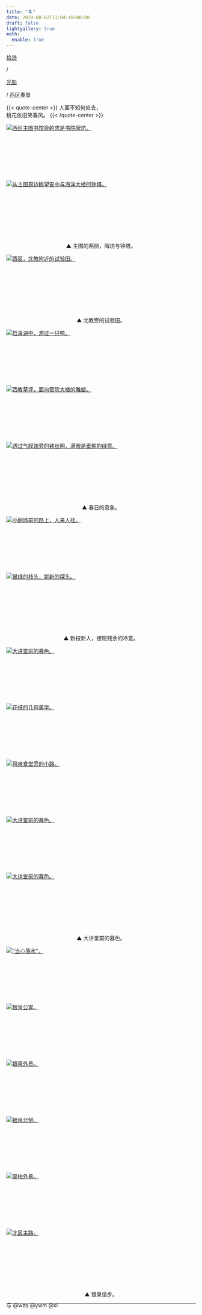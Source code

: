 ```yaml
---
title: "🏝️"
date: 2019-08-02T11:04:49+08:00
draft: false
lightgallery: true
math:
  enable: true
---
```


<div class="nav-tab">
  <a href="../../../cages"><p class="not">拾迹</p></a><p class="not">/</p>
  <a href="../"><p class="not">光影</p></a>
  <p class="now">/&nbsp;西区春景</p>
</div>

{{< quote-center >}}
人面不知何处去，<br>
桃花依旧笑春风。
{{< /quote-center >}}

<div class="group-picture">
  <div class="group-picture-cover">
    <a class="lightgallery" href="https://z1.ax1x.com/2023/11/10/pi3oeIJ.jpg" title="西区主图书馆旁的求是书院牌坊。" data-thumbnail="https://z1.ax1x.com/2023/11/10/pi3oeIJ.jpg">
    <img loading="lazy" src="https://z1.ax1x.com/2023/11/10/pi3oeIJ.jpg" sizes="auto" alt="西区主图书馆旁的求是书院牌坊。"></a>
  </div>
  <div class="group-picture-cover">
    <a class="lightgallery" href="https://z1.ax1x.com/2023/11/10/pi3oZa4.jpg" title="从主图周边眺望安中与海洋大楼的钟塔。" data-thumbnail="https://z1.ax1x.com/2023/11/10/pi3oZa4.jpg">
    <img loading="lazy" src="https://z1.ax1x.com/2023/11/10/pi3oZa4.jpg" sizes="auto" alt="从主图周边眺望安中与海洋大楼的钟塔。"></a>
  </div>
</div>

<p class="img-desc" style="text-align: center">▲ 主图的两侧，牌坊与钟塔。</p>

<div class="group-picture">
  <div class="group1-picture-cover">
    <a class="lightgallery" href="https://z1.ax1x.com/2023/11/10/pi3oFMV.jpg" title="西区，北教附近的试验田。" data-thumbnail="https://z1.ax1x.com/2023/11/10/pi3oFMV.jpg">
    <img loading="lazy" src="https://z1.ax1x.com/2023/11/10/pi3oFMV.jpg" sizes="auto" alt="西区，北教附近的试验田。"></a>
  </div>
</div>

<p class="img-desc" style="text-align: center">▲ 北教旁的试验田。</p>

<div class="group-picture">
  <div class="group3-picture-cover">
    <a class="lightgallery" href="https://z1.ax1x.com/2023/11/10/pi3oPx0.jpg" title="启真湖中，游过一只鸭。" data-thumbnail="https://z1.ax1x.com/2023/11/10/pi3oPx0.jpg">
    <img loading="lazy" src="https://z1.ax1x.com/2023/11/10/pi3oPx0.jpg" sizes="auto" alt="启真湖中，游过一只鸭。"></a>
  </div>
  <div class="group3-picture-cover">
    <a class="lightgallery" href="https://z1.ax1x.com/2023/11/10/pi3oC2q.jpg" title="西教草坪，面向管院大楼的雕塑。" data-thumbnail="https://z1.ax1x.com/2023/11/10/pi3oC2q.jpg">
    <img loading="lazy" src="https://z1.ax1x.com/2023/11/10/pi3oC2q.jpg" sizes="auto" alt="西教草坪，面向管院大楼的雕塑。"></a>
  </div>
  <div class="group3-picture-cover">
    <a class="lightgallery" href="https://z1.ax1x.com/2023/11/10/pi3oVZF.jpg" title="透过气膜馆旁的铁丝网，满眼是垂柳的绿意。" data-thumbnail="https://z1.ax1x.com/2023/11/10/pi3oVZF.jpg">
    <img loading="lazy" src="https://z1.ax1x.com/2023/11/10/pi3oVZF.jpg" sizes="auto" alt="透过气膜馆旁的铁丝网，满眼是垂柳的绿意。"></a>
  </div>
</div>

<p class="img-desc" style="text-align: center">▲ 春日的意象。</p>

<div class="group-picture">
  <div class="group-picture-cover">
    <a class="lightgallery" href="https://z1.ax1x.com/2023/11/10/pi3okrT.jpg" title="小剧场前的路上，人来人往。" data-thumbnail="https://z1.ax1x.com/2023/11/10/pi3okrT.jpg">
    <img loading="lazy" src="https://z1.ax1x.com/2023/11/10/pi3okrT.jpg" sizes="auto" alt="小剧场前的路上，人来人往。"></a>
  </div>
  <div class="group-picture-cover">
    <a class="lightgallery" href="https://z1.ax1x.com/2023/11/10/pi3oAqU.jpg" title="冒绿的枝头，崭新的探头。" data-thumbnail="https://z1.ax1x.com/2023/11/10/pi3oAqU.jpg">
    <img loading="lazy" src="https://z1.ax1x.com/2023/11/10/pi3oAqU.jpg" sizes="auto" alt="冒绿的枝头，崭新的探头。"></a>
  </div>
</div>

<p class="img-desc" style="text-align: center">▲ 新枝新人，接班残余的冷意。</p>

<div class="group-picture">
  <div class="group3-picture-cover">
    <a class="lightgallery" href="https://pic.imgdb.cn/item/654e2ef3c458853aef8df312.webp" title="大讲堂前的暮色。" data-thumbnail="https://pic.imgdb.cn/item/654e2ef3c458853aef8df312.webp">
    <img loading="lazy" src="https://pic.imgdb.cn/item/654e2ef3c458853aef8df312.webp" sizes="auto" alt="大讲堂前的暮色。"></a>
  </div>
  <div class="group3-picture-cover">
    <a class="lightgallery" href="https://pic.imgdb.cn/item/654e2ef4c458853aef8dfabd.webp" title="花枝的几何美学。" data-thumbnail="https://pic.imgdb.cn/item/654e2ef4c458853aef8dfabd.webp">
    <img loading="lazy" src="https://pic.imgdb.cn/item/654e2ef4c458853aef8dfabd.webp" sizes="auto" alt="花枝的几何美学。"></a>
  </div>
  <div class="group3-picture-cover">
    <a class="lightgallery" href="https://pic.imgdb.cn/item/654e2effc458853aef8e2f1f.webp" title="风味食堂旁的小路。" data-thumbnail="https://pic.imgdb.cn/item/654e2effc458853aef8e2f1f.webp">
    <img loading="lazy" src="https://pic.imgdb.cn/item/654e2effc458853aef8e2f1f.webp" sizes="auto" alt="风味食堂旁的小路。"></a>
  </div>
</div>

<div class="group-picture">
  <div class="group-picture-cover">
    <a class="lightgallery" href="https://pic.imgdb.cn/item/654e2f02c458853aef8e39c0.webp" title="大讲堂前的暮色。" data-thumbnail="https://pic.imgdb.cn/item/654e2f02c458853aef8e39c0.webp">
    <img loading="lazy" src="https://pic.imgdb.cn/item/654e2f02c458853aef8e39c0.webp" sizes="auto" alt="大讲堂前的暮色。"></a>
  </div>
  <div class="group-picture-cover">
    <a class="lightgallery" href="https://pic.imgdb.cn/item/654e2f05c458853aef8e47f7.webp" title="大讲堂前的暮色。" data-thumbnail="https://pic.imgdb.cn/item/654e2f05c458853aef8e47f7.webp">
    <img loading="lazy" src="https://pic.imgdb.cn/item/654e2f05c458853aef8e47f7.webp" sizes="auto" alt="大讲堂前的暮色。"></a>
  </div>
</div>

<p class="img-desc" style="text-align: center">▲ 大讲堂前的暮色。</p>

<div class="group-picture">
  <div class="group3-picture-cover">
    <a class="lightgallery" href="https://pic.imgdb.cn/item/6559a3c0c458853aeff9d4e3.jpg" title="“当心落水”。" data-thumbnail="https://pic.imgdb.cn/item/6559a3c0c458853aeff9d4e3.jpg">
    <img loading="lazy" src="https://pic.imgdb.cn/item/6559a3c0c458853aeff9d4e3.jpg" sizes="auto" alt="“当心落水”。"></a>
  </div>
  <div class="group3-picture-cover">
    <a class="lightgallery" href="https://pic.imgdb.cn/item/6559a3f8c458853aeffa9d20.jpg" title="银泉公寓。" data-thumbnail="https://pic.imgdb.cn/item/6559a3f8c458853aeffa9d20.jpg">
    <img loading="lazy" src="https://pic.imgdb.cn/item/6559a3f8c458853aeffa9d20.jpg" sizes="auto" alt="银泉公寓。"></a>
  </div>
  <div class="group3-picture-cover">
    <a class="lightgallery" href="https://pic.imgdb.cn/item/6559a3c0c458853aeff9d67a.jpg" title="银泉外景。" data-thumbnail="https://pic.imgdb.cn/item/6559a3c0c458853aeff9d67a.jpg">
    <img loading="lazy" src="https://pic.imgdb.cn/item/6559a3c0c458853aeff9d67a.jpg" sizes="auto" alt="银泉外景。"></a>
  </div>
</div>

<div class="group-picture">
  <div class="group3-picture-cover">
    <a class="lightgallery" href="https://pic.imgdb.cn/item/6559a3bdc458853aeff9cc3d.jpg" title="银泉北侧。" data-thumbnail="https://pic.imgdb.cn/item/6559a3bdc458853aeff9cc3d.jpg">
    <img loading="lazy" src="https://pic.imgdb.cn/item/6559a3bdc458853aeff9cc3d.jpg" sizes="auto" alt="银泉北侧。"></a>
  </div>
  <div class="group3-picture-cover">
    <a class="lightgallery" href="https://pic.imgdb.cn/item/6559a3bec458853aeff9ce6c.jpg" title="翠柏外景。" data-thumbnail="https://pic.imgdb.cn/item/6559a3bec458853aeff9ce6c.jpg">
    <img loading="lazy" src="https://pic.imgdb.cn/item/6559a3bec458853aeff9ce6c.jpg" sizes="auto" alt="翠柏外景。"></a>
  </div>
  <div class="group3-picture-cover">
    <a class="lightgallery" href="https://pic.imgdb.cn/item/6559a3bec458853aeff9d07e.jpg" title="北区主路。" data-thumbnail="https://pic.imgdb.cn/item/6559a3bec458853aeff9d07e.jpg">
    <img loading="lazy" src="https://pic.imgdb.cn/item/6559a3bec458853aeff9d07e.jpg" sizes="auto" alt="北区主路。"></a>
  </div>
</div>


<p class="img-desc" style="text-align: center">▲ 银泉信步。</p>

---

<p class="img-desc" style="text-align: left; margin-top: -20px;">与 @wzq @ywm @xl</p>